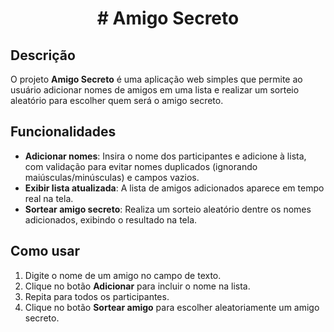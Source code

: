 <h1 align="center"> # Amigo Secreto </h1>

## Descrição

O projeto **Amigo Secreto** é uma aplicação web simples que permite ao usuário adicionar nomes de amigos em uma lista e realizar um sorteio aleatório para escolher quem será o amigo secreto.  


## Funcionalidades

- **Adicionar nomes**: Insira o nome dos participantes e adicione à lista, com validação para evitar nomes duplicados (ignorando maiúsculas/minúsculas) e campos vazios.  
- **Exibir lista atualizada**: A lista de amigos adicionados aparece em tempo real na tela.  
- **Sortear amigo secreto**: Realiza um sorteio aleatório dentre os nomes adicionados, exibindo o resultado na tela.  

## Como usar

1. Digite o nome de um amigo no campo de texto.  
2. Clique no botão **Adicionar** para incluir o nome na lista.  
3. Repita para todos os participantes.  
4. Clique no botão **Sortear amigo** para escolher aleatoriamente um amigo secreto.

